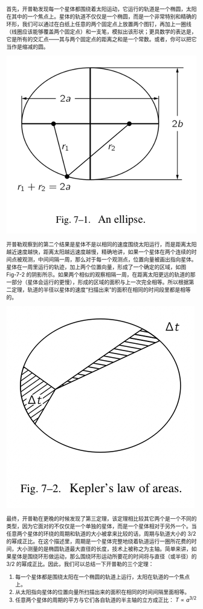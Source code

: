 首先，开普勒发现每一个星体都围绕着太阳运动，它运行的轨道是一个椭圆，太阳在其中的一个焦点上。星体的轨道不仅仅是一个椭圆，而是一个非常特别和精确的环形，我们可以通过在白纸上任意的两个固定点上放置两个图钉，再加上一圈线（线圈应该能够覆盖两个固定点）和一支笔，模拟出该形状；更具数学的表达是，它是所有的交汇点——其与两个固定点的距离之和是一个常数。或者，你可以把它当作是缩减的圆。

![一个椭圆](/assets/volume-1/fig-7-1.png)

开普勒观察到的第二个结果是星体不是以相同的速度围绕太阳运行，而是距离太阳越近速度越快，距离太阳越远速度越慢，精确地讲，如果一个星体在两个连续的时间点被观测，中间间隔一周，那么对于每一个观测点，位置向量被画出指向星体。星体在一周里运行的轨迹，加上两个位置向量，形成了一个确定的区域，如图 Fig-7-2 的阴影所示。如果两个相似的观察相隔一周，在距离太阳更远的轨道的那一部分（星体会运行的更慢），形成的区域的面积与上一次完全相等。所以根据第二定理，轨道的半径以星体的速度“扫描出来”的面积在相同的时间段里都是相等的。

![开普勒的面积定理](/assets/volume-1/fig-7-2.png)

最终，开普勒在更晚的时候发现了第三定理，该定理相比较其它两个是一个不同的类型，因为它面对的不仅仅是一个单独的星体，而是一个星体相对于另外一个。当任意两个星体的环绕的周期和轨道的大小被拿来比较的话，周期与轨道大小的 $3/2$ 的幂成正比。在这个描述里，周期是一个星体完整地绕着轨道运行一圈所花费的时间，大小测量的是椭圆轨道最大直径的长度，技术上被称之为主轴。简单来讲，如果星体是围绕环形做运动，那么围绕环形运动所要花的时间将与直径（或半径）的 $3/2$ 的幂成正比。因此，我们可以总结一下开普勒的三个定理：
1. 每一个星体都是围绕太阳在一个椭圆的轨道上运行，太阳在轨道的一个焦点上。
2. 从太阳指向星体的位置向量所扫描出来的面积在相同的时间间隔里面相等。
3. 任意两个星体的周期的平方与它们各自轨道的半主轴的立方成正比： $T \propto{a^{3/2}}$
